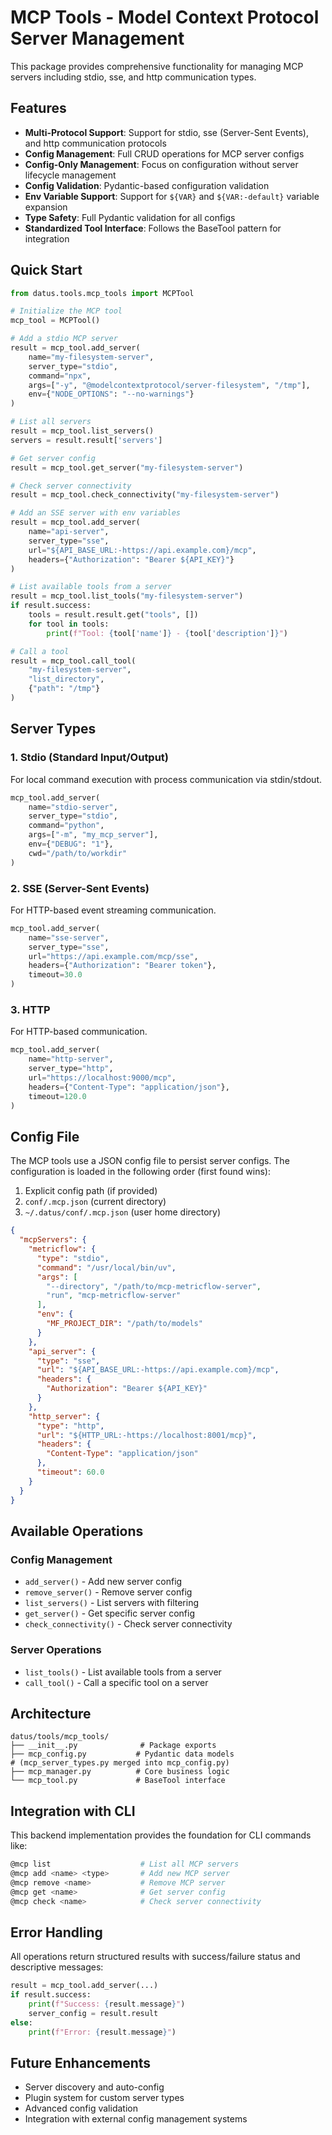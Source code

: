 # MCP Tools - Model Context Protocol Server Management

This package provides comprehensive functionality for managing MCP servers including stdio, sse, and http communication types.

## Features

- **Multi-Protocol Support**: Support for stdio, sse (Server-Sent Events), and http communication protocols
- **Config Management**: Full CRUD operations for MCP server configs
- **Config-Only Management**: Focus on configuration without server lifecycle management
- **Config Validation**: Pydantic-based configuration validation
- **Env Variable Support**: Support for `${VAR}` and `${VAR:-default}` variable expansion
- **Type Safety**: Full Pydantic validation for all configs
- **Standardized Tool Interface**: Follows the BaseTool pattern for integration

## Quick Start

```python
from datus.tools.mcp_tools import MCPTool

# Initialize the MCP tool
mcp_tool = MCPTool()

# Add a stdio MCP server
result = mcp_tool.add_server(
    name="my-filesystem-server",
    server_type="stdio",
    command="npx",
    args=["-y", "@modelcontextprotocol/server-filesystem", "/tmp"],
    env={"NODE_OPTIONS": "--no-warnings"}
)

# List all servers
result = mcp_tool.list_servers()
servers = result.result['servers']

# Get server config
result = mcp_tool.get_server("my-filesystem-server")

# Check server connectivity
result = mcp_tool.check_connectivity("my-filesystem-server")

# Add an SSE server with env variables
result = mcp_tool.add_server(
    name="api-server",
    server_type="sse", 
    url="${API_BASE_URL:-https://api.example.com}/mcp",
    headers={"Authorization": "Bearer ${API_KEY}"}
)

# List available tools from a server
result = mcp_tool.list_tools("my-filesystem-server")
if result.success:
    tools = result.result.get("tools", [])
    for tool in tools:
        print(f"Tool: {tool['name']} - {tool['description']}")

# Call a tool
result = mcp_tool.call_tool(
    "my-filesystem-server", 
    "list_directory", 
    {"path": "/tmp"}
)
```

## Server Types

### 1. Stdio (Standard Input/Output)
For local command execution with process communication via stdin/stdout.

```python
mcp_tool.add_server(
    name="stdio-server",
    server_type="stdio",
    command="python",
    args=["-m", "my_mcp_server"],
    env={"DEBUG": "1"},
    cwd="/path/to/workdir"
)
```

### 2. SSE (Server-Sent Events)
For HTTP-based event streaming communication.

```python
mcp_tool.add_server(
    name="sse-server", 
    server_type="sse",
    url="https://api.example.com/mcp/sse",
    headers={"Authorization": "Bearer token"},
    timeout=30.0
)
```

### 3. HTTP
For HTTP-based communication.

```python
mcp_tool.add_server(
    name="http-server",
    server_type="http",
    url="https://localhost:9000/mcp",
    headers={"Content-Type": "application/json"},
    timeout=120.0
)
```

## Config File

The MCP tools use a JSON config file to persist server configs. The configuration is loaded in the following order (first found wins):
1. Explicit config path (if provided)
2. `conf/.mcp.json` (current directory)
3. `~/.datus/conf/.mcp.json` (user home directory)

```json
{
  "mcpServers": {
    "metricflow": {
      "type": "stdio",
      "command": "/usr/local/bin/uv",
      "args": [
        "--directory", "/path/to/mcp-metricflow-server",
        "run", "mcp-metricflow-server"
      ],
      "env": {
        "MF_PROJECT_DIR": "/path/to/models"
      }
    },
    "api_server": {
      "type": "sse",
      "url": "${API_BASE_URL:-https://api.example.com}/mcp",
      "headers": {
        "Authorization": "Bearer ${API_KEY}"
      }
    },
    "http_server": {
      "type": "http",
      "url": "${HTTP_URL:-https://localhost:8001/mcp}",
      "headers": {
        "Content-Type": "application/json"
      },
      "timeout": 60.0
    }
  }
}
```

## Available Operations

### Config Management
- `add_server()` - Add new server config
- `remove_server()` - Remove server config
- `list_servers()` - List servers with filtering
- `get_server()` - Get specific server config
- `check_connectivity()` - Check server connectivity

### Server Operations
- `list_tools()` - List available tools from a server
- `call_tool()` - Call a specific tool on a server

## Architecture

```
datus/tools/mcp_tools/
├── __init__.py              # Package exports
├── mcp_config.py           # Pydantic data models
# (mcp_server_types.py merged into mcp_config.py)
├── mcp_manager.py          # Core business logic
└── mcp_tool.py             # BaseTool interface
```

## Integration with CLI

This backend implementation provides the foundation for CLI commands like:

```bash
@mcp list                    # List all MCP servers
@mcp add <name> <type>       # Add new MCP server
@mcp remove <name>           # Remove MCP server  
@mcp get <name>              # Get server config
@mcp check <name>            # Check server connectivity
```

## Error Handling

All operations return structured results with success/failure status and descriptive messages:

```python
result = mcp_tool.add_server(...)
if result.success:
    print(f"Success: {result.message}")
    server_config = result.result
else:
    print(f"Error: {result.message}")
```

## Future Enhancements

- Server discovery and auto-config
- Plugin system for custom server types
- Advanced config validation
- Integration with external config management systems